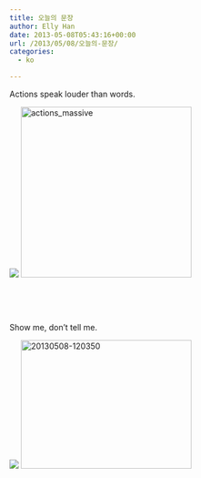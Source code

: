 ```yaml
---
title: 오늘의 문장
author: Elly Han
date: 2013-05-08T05:43:16+00:00
url: /2013/05/08/오늘의-문장/
categories:
  - ko

---
```

Actions speak louder than words.

![](/images/2013/05/actions_massive-300x300.jpeg)
<img class="alignnone size-medium wp-image-1035" alt="actions_massive" src="https://i2.wp.com/ellyhan.cafe24.com/wp-content/uploads/2013/05/actions_massive-300x300.jpeg?resize=300%2C300" width="300" height="300" data-recalc-dims="1" /> 

&nbsp;

&nbsp;

Show me, don&#8217;t tell me.

![](/images/2013/05/20130508-120350.jpg.jpeg)
<img class="alignnone size-full wp-image-1037" alt="20130508-120350" src="https://i1.wp.com/ellyhan.cafe24.com/wp-content/uploads/2013/05/20130508-120350.jpg?resize=300%2C226" width="300" height="226" data-recalc-dims="1" />
